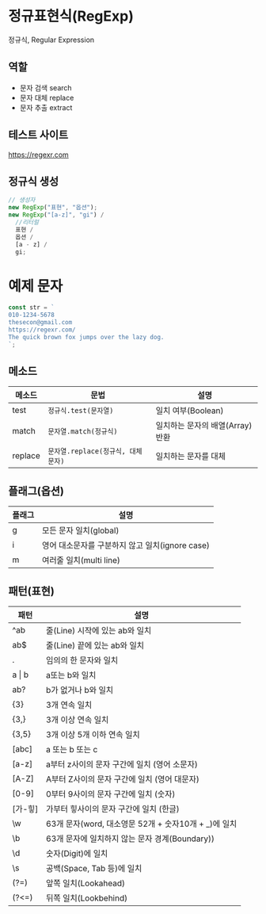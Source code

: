 # 정규표현식(RegExp)

정규식, Regular Expression

## 역할

- 문자 검색 search
- 문자 대체 replace
- 문자 추출 extract

## 테스트 사이트

https://regexr.com

## 정규식 생성

```js
// 생성자
new RegExp("표현", "옵션");
new RegExp("[a-z]", "gi") /
  //리터럴
  표현 /
  옵션 /
  [a - z] /
  gi;
```

# 예제 문자

```js
const str = `
010-1234-5678
thesecon@gmail.com
https://regexr.com/
The quick brown fox jumps over the lazy dog.
`;
```

## 메소드

| 메소드  | 문법                               | 설명                            |
| ------- | ---------------------------------- | ------------------------------- |
| test    | `정규식.test(문자열)`              | 일치 여부(Boolean)              |
| match   | `문자열.match(정규식)`             | 일치하는 문자의 배열(Array)반환 |
| replace | `문자열.replace(정규식, 대체문자)` | 일치하는 문자를 대체            |

## 플래그(옵션)

| 플래그 | 설명                                            |
| ------ | ----------------------------------------------- |
| g      | 모든 문자 일치(global)                          |
| i      | 영어 대소문자를 구분하지 않고 일치(ignore case) |
| m      | 여러줄 일치(multi line)                         |

## 패턴(표현)

| 패턴         | 설명                                                  |
| ------------ | ----------------------------------------------------- |
| ^ab          | 줄(Line) 시작에 있는 ab와 일치                        |
| ab$          | 줄(Line) 끝에 있는 ab와 일치                          |
| .            | 임의의 한 문자와 일치                                 |
| a &verbar; b | a또는 b와 일치                                        |
| ab?          | b가 없거나 b와 일치                                   |
| {3}          | 3개 연속 일치                                         |
| {3,}         | 3개 이상 연속 일치                                    |
| {3,5}        | 3개 이상 5개 이하 연속 일치                           |
| [abc]        | a 또는 b 또는 c                                       |
| [a-z]        | a부터 z사이의 문자 구간에 일치 (영어 소문자)          |
| [A-Z]        | A부터 Z사이의 문자 구간에 일치 (영어 대문자)          |
| [0-9]        | 0부터 9사이의 문자 구간에 일치 (숫자)                 |
| [가-힣]      | 가부터 힣사이의 문자 구간에 일치 (한글)               |
| \w           | 63개 문자(word, 대소영문 52개 + 숫자10개 + \_)에 일치 |
| \b           | 63개 문자에 일치하지 않는 문자 경계(Boundary))        |
| \d           | 숫자(Digit)에 일치                                    |
| \s           | 공백(Space, Tab 등)에 일치                            |
| (?=)         | 앞쪽 일치(Lookahead)                                  |
| (?<=)        | 뒤쪽 일치(Lookbehind)                                 |
